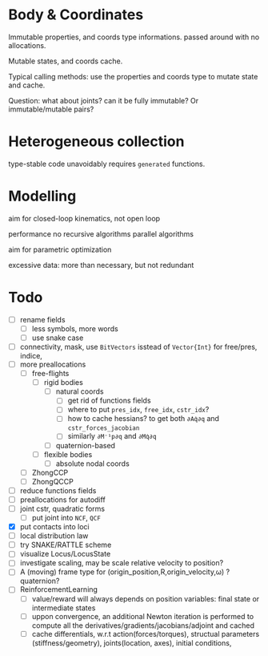 # Body & Coordinates
Immutable properties, and coords type informations.
passed around with no allocations.

Mutable states, and coords cache.

Typical calling methods: use the properties and coords type to mutate state and cache.

Question: what about joints? can it be fully immutable?
Or immutable/mutable pairs?

# Heterogeneous collection 

type-stable code unavoidably requires `generated` functions.

# Modelling

aim for closed-loop kinematics, not open loop


performance
  no recursive algorithms
  parallel algorithms


aim for parametric optimization

excessive data: 
more than necessary, but not redundant

# Todo

- [ ] rename fields
  - [ ] less symbols, more words
  - [ ] use snake case
- [ ] connectivity, mask, use `BitVectors` isstead of `Vector{Int}` for free/pres, indice, 
- [ ] more preallocations
    - [ ] free-flights
      - [ ] rigid bodies
        - [ ] natural coords
          - [ ] get rid of functions fields
          - [ ] where to put `pres_idx`, `free_idx`, `cstr_idx`?
          - [ ] how to cache hessians? to get both `∂Aq̇∂q` and `cstr_forces_jacobian`
          - [ ] similarly `∂M⁻¹p∂q` and `∂Mq̇∂q`
        - [ ] quaternion-based
      - [ ] flexible bodies
        - [ ] absolute nodal coords
    - [ ] ZhongCCP
    - [ ] ZhongQCCP
- [ ] reduce functions fields
- [ ] preallocations for autodiff
- [ ] joint cstr, quadratic forms
  - [ ] put joint into `NCF`, `QCF`
- [x] put contacts into loci
- [ ] local distribution law
- [ ] try SNAKE/RATTLE scheme
- [ ] visualize Locus/LocusState
- [ ] investigate scaling, may be scale relative velocity to position?
- [ ] A (moving) frame type for (origin_position,R,origin_velocity,ω) ? quaternion?
- [ ] ReinforcementLearning
  - [ ] value/reward will always depends on position variables: final state or intermediate states
  - [ ] uppon convergence, an additional Newton iteration is performed to compute all the derivatives/gradients/jacobians/adjoint and cached
  - [ ] cache differentials, w.r.t action(forces/torques), structual parameters (stiffness/geometry), joints(location, axes), initial conditions, 